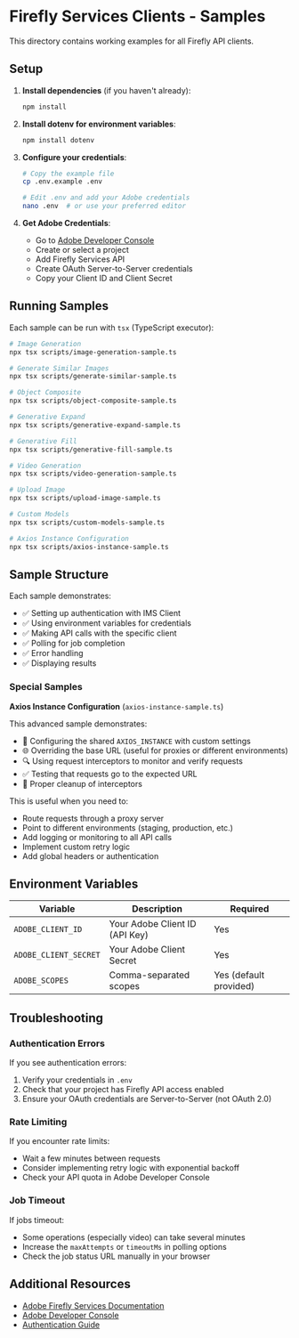 # Firefly Services Clients - Samples

This directory contains working examples for all Firefly API clients.

## Setup

1. **Install dependencies** (if you haven't already):

   ```bash
   npm install
   ```

2. **Install dotenv for environment variables**:

   ```bash
   npm install dotenv
   ```

3. **Configure your credentials**:

   ```bash
   # Copy the example file
   cp .env.example .env

   # Edit .env and add your Adobe credentials
   nano .env  # or use your preferred editor
   ```

4. **Get Adobe Credentials**:
   - Go to [Adobe Developer Console](https://developer.adobe.com/console)
   - Create or select a project
   - Add Firefly Services API
   - Create OAuth Server-to-Server credentials
   - Copy your Client ID and Client Secret

## Running Samples

Each sample can be run with `tsx` (TypeScript executor):

```bash
# Image Generation
npx tsx scripts/image-generation-sample.ts

# Generate Similar Images
npx tsx scripts/generate-similar-sample.ts

# Object Composite
npx tsx scripts/object-composite-sample.ts

# Generative Expand
npx tsx scripts/generative-expand-sample.ts

# Generative Fill
npx tsx scripts/generative-fill-sample.ts

# Video Generation
npx tsx scripts/video-generation-sample.ts

# Upload Image
npx tsx scripts/upload-image-sample.ts

# Custom Models
npx tsx scripts/custom-models-sample.ts

# Axios Instance Configuration
npx tsx scripts/axios-instance-sample.ts
```

## Sample Structure

Each sample demonstrates:

- ✅ Setting up authentication with IMS Client
- ✅ Using environment variables for credentials
- ✅ Making API calls with the specific client
- ✅ Polling for job completion
- ✅ Error handling
- ✅ Displaying results

### Special Samples

**Axios Instance Configuration** (`axios-instance-sample.ts`)

This advanced sample demonstrates:

- 🔧 Configuring the shared `AXIOS_INSTANCE` with custom settings
- 🌐 Overriding the base URL (useful for proxies or different environments)
- 🔍 Using request interceptors to monitor and verify requests
- ✅ Testing that requests go to the expected URL
- 🧹 Proper cleanup of interceptors

This is useful when you need to:

- Route requests through a proxy server
- Point to different environments (staging, production, etc.)
- Add logging or monitoring to all API calls
- Implement custom retry logic
- Add global headers or authentication

## Environment Variables

| Variable              | Description                    | Required               |
| --------------------- | ------------------------------ | ---------------------- |
| `ADOBE_CLIENT_ID`     | Your Adobe Client ID (API Key) | Yes                    |
| `ADOBE_CLIENT_SECRET` | Your Adobe Client Secret       | Yes                    |
| `ADOBE_SCOPES`        | Comma-separated scopes         | Yes (default provided) |

## Troubleshooting

### Authentication Errors

If you see authentication errors:

1. Verify your credentials in `.env`
2. Check that your project has Firefly API access enabled
3. Ensure your OAuth credentials are Server-to-Server (not OAuth 2.0)

### Rate Limiting

If you encounter rate limits:

- Wait a few minutes between requests
- Consider implementing retry logic with exponential backoff
- Check your API quota in Adobe Developer Console

### Job Timeout

If jobs timeout:

- Some operations (especially video) can take several minutes
- Increase the `maxAttempts` or `timeoutMs` in polling options
- Check the job status URL manually in your browser

## Additional Resources

- [Adobe Firefly Services Documentation](https://developer.adobe.com/firefly-services/docs/guides/)
- [Adobe Developer Console](https://developer.adobe.com/console)
- [Authentication Guide](https://developer.adobe.com/developer-console/docs/guides/authentication/)
